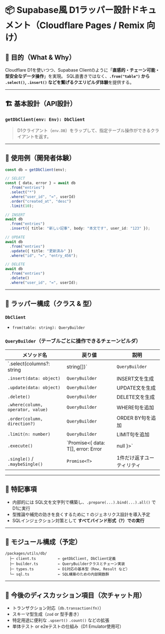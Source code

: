 # 📦 Supabase風 D1ラッパー設計ドキュメント（Cloudflare Pages / Remix 向け）

## 🎯 目的（What & Why）
Cloudflare D1を使いつつ、Supabase Clientのように「**直感的・チェーン可能・型安全なデータ操作**」を実現。
SQL直書きではなく、**`.from("table")` から `.select()`, `.insert()` などを繋げるクエリビルダ体験**を提供する。

---

## 🏗️ 基本設計（API設計）

### `getDbClient(env: Env): DbClient`
> D1クライアント（`env.DB`）をラップして、指定テーブル操作ができるクライアントを返す。

---

## 🧪 使用例（開発者体験）

```ts
const db = getDbClient(env);

// SELECT
const { data, error } = await db
  .from("entries")
  .select("*")
  .where("user_id", "=", userId)
  .order("created_at", "desc")
  .limit(10);

// INSERT
await db
  .from("entries")
  .insert({ title: "新しい記事", body: "本文です", user_id: "123" });

// UPDATE
await db
  .from("entries")
  .update({ title: "更新済み" })
  .where("id", "=", "entry_456");

// DELETE
await db
  .from("entries")
  .delete()
  .where("user_id", "=", userId);
```

---

## 🔧 ラッパー構成（クラス & 型）

### `DbClient`  
- `from(table: string): QueryBuilder`

### `QueryBuilder`（テーブルごとに操作できるチェーンビルダ）

| メソッド名 | 戻り値 | 説明 |
|------------|--------|------|
| `.select(columns?: string | string[])` | `QueryBuilder` | SELECT句を指定 |
| `.insert(data: object)` | `QueryBuilder` | INSERT文を生成 |
| `.update(data: object)` | `QueryBuilder` | UPDATE文を生成 |
| `.delete()` | `QueryBuilder` | DELETE文を生成 |
| `.where(column, operator, value)` | `QueryBuilder` | WHERE句を追加 |
| `.order(column, direction?)` | `QueryBuilder` | ORDER BY句を追加 |
| `.limit(n: number)` | `QueryBuilder` | LIMIT句を追加 |
| `.execute()` | `Promise<{ data: T[], error: Error | null }>` | 実行して結果取得 |
| `.single()` / `.maybeSingle()` | `Promise<T>` | 1件だけ返すユーティリティ |

---

## 📌 特記事項
- 内部的には SQL文を文字列で構築し、`.prepare(...).bind(...).all()` でD1に実行
- 型推論や補完の効きを良くするために `T` のジェネリクス設計を導入予定
- SQLインジェクション対策として **すべてバインド形式（?）での実行**

---

## 📂 モジュール構成（予定）

```
/packages/utils/db/
  ├─ client.ts          ← getDbClient, DbClient定義
  ├─ builder.ts         ← QueryBuilderクラスとチェーン実装
  ├─ types.ts           ← D1対応の基本型（Row, Result など）
  └─ sql.ts             ← SQL構築のための内部関数群
```

---

## 🧭 今後のディスカッション項目（次チャット用）
- トランザクション対応（`db.transaction(fn)`）
- スキーマ型生成（`zod` or 型手書き）
- 特定用途に便利な `.upsert()` `.count()` などの拡張
- 単体テスト or e2eテストの仕組み（D1 Emulator使用可）
